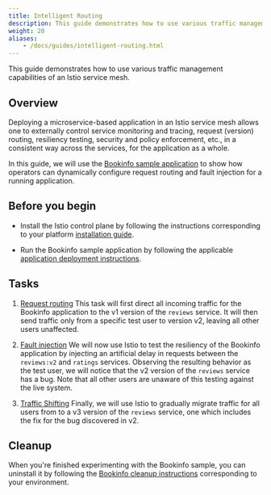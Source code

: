 ```yaml
---
title: Intelligent Routing
description: This guide demonstrates how to use various traffic management capabilities of an Istio service mesh.
weight: 20
aliases:
    - /docs/guides/intelligent-routing.html
---
```


This guide demonstrates how to use various traffic management capabilities
of an Istio service mesh.

## Overview

Deploying a microservice-based application in an Istio service mesh allows one
to externally control service monitoring and tracing, request (version) routing, resiliency testing,
security and policy enforcement, etc., in a consistent way across the services,
for the application as a whole.

In this guide, we will use the [Bookinfo sample application](/docs/guides/bookinfo/)
to show how operators can dynamically configure request routing and fault injection
for a running application.

## Before you begin

* Install the Istio control plane by following the instructions
  corresponding to your platform [installation guide](/docs/setup/).

* Run the Bookinfo sample application by following the applicable
  [application deployment instructions](/docs/guides/bookinfo/#deploying-the-application).

## Tasks

1. [Request routing](/docs/tasks/traffic-management/request-routing/) This task will first
   direct all incoming traffic for the Bookinfo application to the v1 version of the
   `reviews` service. It will then send traffic only from a specific test user to version v2,
   leaving all other users unaffected.

1. [Fault injection](/docs/tasks/traffic-management/fault-injection/) We will now use Istio to
   test the resiliency of the Bookinfo application by injecting an artificial delay in
   requests between the `reviews:v2` and `ratings` services. Observing the resulting behavior
   as the test user, we will notice that the v2 version of the `reviews` service has a bug.
   Note that all other users are unaware of this testing against the live system.

1. [Traffic Shifting](/docs/tasks/traffic-management/traffic-shifting/) Finally, we will
   use Istio to gradually migrate traffic for all users from to a v3 version of
   the `reviews` service, one which includes the fix for the bug discovered in v2.

## Cleanup

When you're finished experimenting with the Bookinfo sample, you can
uninstall it by following the
[Bookinfo cleanup instructions](/docs/guides/bookinfo/#cleanup)
corresponding to your environment.
